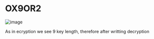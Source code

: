 # OX9OR2


![image](https://user-images.githubusercontent.com/86155751/184542976-e152df9d-02f5-4c3c-a778-192f70f55043.png)

As in ecryption we see 9 key length, therefore after writting decryption 

